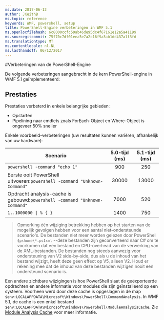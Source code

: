 ```yaml
---
ms.date: 2017-06-12
author: JKeithB
ms.topic: reference
keywords: WMF, powershell, setup
title: PowerShell-Engine verbeteringen in WMF 5.1
ms.openlocfilehash: 6c8000ccfc59ab46de95dc4f67161e12a5a41199
ms.sourcegitcommit: 75f70c7df01eea5e7a2c16f9a3ab1dd437a1f8fd
ms.translationtype: MT
ms.contentlocale: nl-NL
ms.lasthandoff: 06/12/2017
---
```

#<a name="powershell-engine-improvements"></a>Verbeteringen van de PowerShell-Engine

De volgende verbeteringen aangebracht in de kern PowerShell-engine in WMF 5.1 geïmplementeerd:


## <a name="performance"></a>Prestaties ##

Prestaties verbeterd in enkele belangrijke gebieden:

- Opstarten
- Pipelining naar cmdlets zoals ForEach-Object en Where-Object is ongeveer 50% sneller 

Enkele voorbeeld-verbeteringen (uw resultaten kunnen variëren, afhankelijk van uw hardware): 

| Scenario | 5.0-tijd (ms) | 5.1-tijd (ms) |
| -------- | :---------------: | :---------------: |
| `powershell -command "echo 1"` | 900 | 250 |
| Eerste ooit PowerShell uitvoeren:`powershell -command "Unknown-Command"` | 30000 | 13000 |
| Opdracht analysis-cache is gebouwd:`powershell -command "Unknown-Command"` | 7000 | 520 |
| <code>1..1000000 &#124; % { }</code> | 1400 | 750 |
  
> Opmerking één wijziging betrekking hebben op het starten van de mogelijk gevolgen hebben voor een aantal niet-ondersteunde scenario's. 
> De bestanden niet meer worden gelezen door PowerShell `$pshome\*.ps1xml` --deze bestanden zijn geconverteerd naar C# om te voorkomen dat een bestand en CPU-overhead van de verwerking van de XML-bestanden. 
De bestanden nog steeds aanwezig voor ondersteuning van V2 side-by-side, dus als u de inhoud van het bestand wijzigt, heeft deze geen effect op V5, alleen V2. 
Houd er rekening mee dat de inhoud van deze bestanden wijzigen nooit een ondersteund scenario is.

Een andere zichtbare wijzigingen is hoe PowerShell slaat de geëxporteerde opdrachten en andere informatie voor modules die zijn geïnstalleerd op een systeem. Voorheen werd door deze cache is opgeslagen in de map `$env:LOCALAPPDATA\Microsoft\Windows\PowerShell\CommandAnalysis`. In WMF 5.1, de cache is een enkel bestand `$env:LOCALAPPDATA\Microsoft\Windows\PowerShell\ModuleAnalysisCache`.
Zie [Module Analysis Cache](scenarios-features.md#module-analysis-cache) voor meer informatie.

